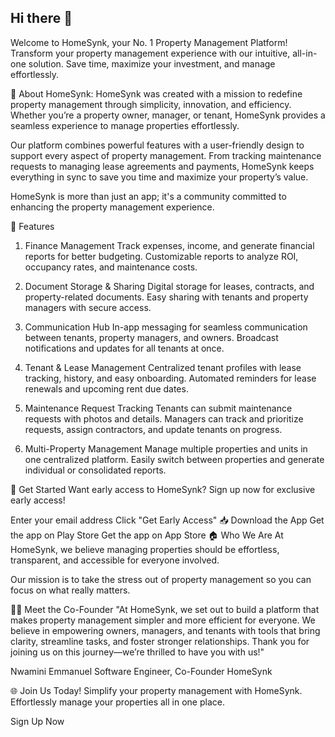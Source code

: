 ## Hi there 👋

<!--

**Here are some ideas to get you started:**

🙋‍♀️ A short introduction - what is your organization all about?
🌈 Contribution guidelines - how can the community get involved?
👩‍💻 Useful resources - where can the community find your docs? Is there anything else the community should know?
🍿 Fun facts - what does your team eat for breakfast?
🧙 Remember, you can do mighty things with the power of [Markdown](https://docs.github.com/github/writing-on-github/getting-started-with-writing-and-formatting-on-github/basic-writing-and-formatting-syntax)
-->
Welcome to HomeSynk, your No. 1 Property Management Platform!
Transform your property management experience with our intuitive, all-in-one solution. Save time, maximize your investment, and manage effortlessly.

🚀 About HomeSynk:
HomeSynk was created with a mission to redefine property management through simplicity, innovation, and efficiency. Whether you’re a property owner, manager, or tenant, HomeSynk provides a seamless experience to manage properties effortlessly.

Our platform combines powerful features with a user-friendly design to support every aspect of property management. From tracking maintenance requests to managing lease agreements and payments, HomeSynk keeps everything in sync to save you time and maximize your property’s value.

HomeSynk is more than just an app; it's a community committed to enhancing the property management experience.

🌟 Features
1. Finance Management
Track expenses, income, and generate financial reports for better budgeting.
Customizable reports to analyze ROI, occupancy rates, and maintenance costs.

2. Document Storage & Sharing
Digital storage for leases, contracts, and property-related documents.
Easy sharing with tenants and property managers with secure access.


3. Communication Hub
In-app messaging for seamless communication between tenants, property managers, and owners.
Broadcast notifications and updates for all tenants at once.


4. Tenant & Lease Management
Centralized tenant profiles with lease tracking, history, and easy onboarding.
Automated reminders for lease renewals and upcoming rent due dates.


5. Maintenance Request Tracking
Tenants can submit maintenance requests with photos and details.
Managers can track and prioritize requests, assign contractors, and update tenants on progress.


6. Multi-Property Management
Manage multiple properties and units in one centralized platform.
Easily switch between properties and generate individual or consolidated reports.

📱 Get Started
Want early access to HomeSynk?
Sign up now for exclusive early access!

Enter your email address
Click "Get Early Access"
📥 Download the App
Get the app on Play Store
Get the app on App Store
🏠 Who We Are
At HomeSynk, we believe managing properties should be effortless, transparent, and accessible for everyone involved.

Our mission is to take the stress out of property management so you can focus on what really matters.


👨‍💻 Meet the Co-Founder
"At HomeSynk, we set out to build a platform that makes property management simpler and more efficient for everyone. We believe in empowering owners, managers, and tenants with tools that bring clarity, streamline tasks, and foster stronger relationships. Thank you for joining us on this journey—we’re thrilled to have you with us!"

Nwamini Emmanuel
Software Engineer, Co-Founder HomeSynk

🌐 Join Us Today!
Simplify your property management with HomeSynk.
Effortlessly manage your properties all in one place.

Sign Up Now
